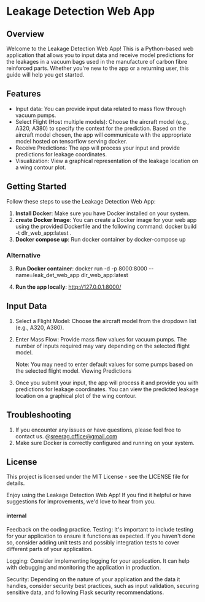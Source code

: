 # Leakage Detection Web App

## Overview

Welcome to the Leakage Detection Web App! This is a Python-based web application that allows you to input data and receive model predictions for the leakages in a vacuum bags used in the manufacture of carbon fibre reinforced parts. Whether you're new to the app or a returning user, this guide will help you get started.

## Features

- Input data: You can provide input data related to mass flow through vacuum pumps.
- Select Flight (Host multiple models): Choose the aircraft model (e.g., A320, A380) to specify the context for the prediction. Based on the aircraft model chosen, the app will communicate with the appropriate model hosted on tensorflow serving docker.
- Receive Predictions: The app will process your input and provide predictions for leakage coordinates.
- Visualization: View a graphical representation of the leakage location on a wing contour plot.

## Getting Started

Follow these steps to use the Leakage Detection Web App:

1. **Install Docker**: Make sure you have Docker installed on your system.
2. **create Docker Image**: You can create a Docker image for your web app using the provided Dockerfile and the following command:
    docker build -t dlr_web_app:latest .
3. **Docker compose up**: Run docker container by 
    docker-compose up 

### Alternative
3. **Run Docker container**:
   docker run -d -p 8000:8000 --name=leak_det_web_app dlr_web_app:latest

4. **Run the app locally**: http://127.0.0.1:8000/


## Input Data
1. Select a Flight Model: Choose the aircraft model from the dropdown list (e.g., A320, A380).

2. Enter Mass Flow: Provide mass flow values for vacuum pumps. The number of inputs required may vary depending on the selected flight model.

    Note: You may need to enter default values for some pumps based on the selected flight model.
    Viewing Predictions
3. Once you submit your input, the app will process it and provide you with predictions for leakage coordinates. You can view the predicted leakage location on a graphical plot of the wing contour.

## Troubleshooting
1. If you encounter any issues or have questions, please feel free to contact us. @sreerag.office@gmail.com
2. Make sure Docker is correctly configured and running on your system.

## License
This project is licensed under the MIT License - see the LICENSE file for details.

Enjoy using the Leakage Detection Web App! If you find it helpful or have suggestions for improvements, we'd love to hear from you.


#### internal
Feedback on the coding practice.
Testing: It's important to include testing for your application to ensure it functions as expected. If you haven't done so, consider adding unit tests and possibly integration tests to cover different parts of your application.

Logging: Consider implementing logging for your application. It can help with debugging and monitoring the application in production.

Security: Depending on the nature of your application and the data it handles, consider security best practices, such as input validation, securing sensitive data, and following Flask security recommendations.

